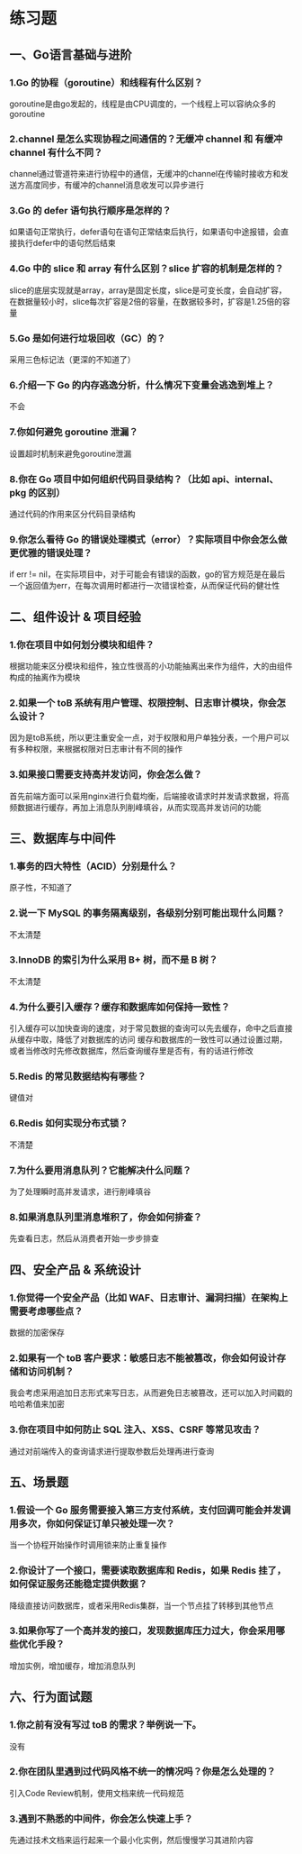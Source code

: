 # 练习题

## 一、Go语言基础与进阶

### 1.Go 的协程（goroutine）和线程有什么区别？
goroutine是由go发起的，线程是由CPU调度的，一个线程上可以容纳众多的goroutine
### 2.channel 是怎么实现协程之间通信的？无缓冲 channel 和 有缓冲 channel 有什么不同？
channel通过管道符来进行协程中的通信，无缓冲的channel在传输时接收方和发送方高度同步，有缓冲的channel消息收发可以异步进行
### 3.Go 的 defer 语句执行顺序是怎样的？
如果语句正常执行，defer语句在语句正常结束后执行，如果语句中途报错，会直接执行defer中的语句然后结束
### 4.Go 中的 slice 和 array 有什么区别？slice 扩容的机制是怎样的？
slice的底层实现就是array，array是固定长度，slice是可变长度，会自动扩容，在数据量较小时，slice每次扩容是2倍的容量，在数据较多时，扩容是1.25倍的容量
### 5.Go 是如何进行垃圾回收（GC）的？
采用三色标记法（更深的不知道了）
### 6.介绍一下 Go 的内存逃逸分析，什么情况下变量会逃逸到堆上？
不会
### 7.你如何避免 goroutine 泄漏？
设置超时机制来避免goroutine泄漏
### 8.你在 Go 项目中如何组织代码目录结构？（比如 api、internal、pkg 的区别）
通过代码的作用来区分代码目录结构
### 9.你怎么看待 Go 的错误处理模式（error）？实际项目中你会怎么做更优雅的错误处理？
if err != nil，在实际项目中，对于可能会有错误的函数，go的官方规范是在最后一个返回值为err，在每次调用时都进行一次错误检查，从而保证代码的健壮性
## 二、组件设计 & 项目经验

### 1.你在项目中如何划分模块和组件？
根据功能来区分模块和组件，独立性很高的小功能抽离出来作为组件，大的由组件构成的抽离作为模块
### 2.如果一个 toB 系统有用户管理、权限控制、日志审计模块，你会怎么设计？
因为是toB系统，所以更注重安全一点，对于权限和用户单独分表，一个用户可以有多种权限，来根据权限对日志审计有不同的操作
### 3.如果接口需要支持高并发访问，你会怎么做？
首先前端方面可以采用nginx进行负载均衡，后端接收请求时并发请求数据，将高频数据进行缓存，再加上消息队列削峰填谷，从而实现高并发访问的功能
## 三、数据库与中间件

### 1.事务的四大特性（ACID）分别是什么？
原子性，不知道了
### 2.说一下 MySQL 的事务隔离级别，各级别分别可能出现什么问题？
不太清楚
### 3.InnoDB 的索引为什么采用 B+ 树，而不是 B 树？
不太清楚
### 4.为什么要引入缓存？缓存和数据库如何保持一致性？
引入缓存可以加快查询的速度，对于常见数据的查询可以先去缓存，命中之后直接从缓存中取，降低了对数据库的访问
缓存和数据库的一致性可以通过设置过期，或者当修改时先修改数据库，然后查询缓存里是否有，有的话进行修改
### 5.Redis 的常见数据结构有哪些？
键值对
### 6.Redis 如何实现分布式锁？
不清楚
### 7.为什么要用消息队列？它能解决什么问题？
为了处理瞬时高并发请求，进行削峰填谷
### 8.如果消息队列里消息堆积了，你会如何排查？
先查看日志，然后从消费者开始一步步排查
## 四、安全产品 & 系统设计

### 1.你觉得一个安全产品（比如 WAF、日志审计、漏洞扫描）在架构上需要考虑哪些点？
数据的加密保存
### 2.如果有一个 toB 客户要求：敏感日志不能被篡改，你会如何设计存储和访问机制？
我会考虑采用追加日志形式来写日志，从而避免日志被篡改，还可以加入时间戳的哈哈希值来加密
### 3.你在项目中如何防止 SQL 注入、XSS、CSRF 等常见攻击？
通过对前端传入的查询请求进行提取参数后处理再进行查询
## 五、场景题

### 1.假设一个 Go 服务需要接入第三方支付系统，支付回调可能会并发调用多次，你如何保证订单只被处理一次？
当一个协程开始操作时调用锁来防止重复操作
### 2.你设计了一个接口，需要读取数据库和 Redis，如果 Redis 挂了，如何保证服务还能稳定提供数据？
降级直接访问数据库，或者采用Redis集群，当一个节点挂了转移到其他节点
### 3.如果你写了一个高并发的接口，发现数据库压力过大，你会采用哪些优化手段？
增加实例，增加缓存，增加消息队列
## 六、行为面试题

### 1.你之前有没有写过 toB 的需求？举例说一下。
没有
### 2.你在团队里遇到过代码风格不统一的情况吗？你是怎么处理的？
引入Code Review机制，使用文档来统一代码规范
### 3.遇到不熟悉的中间件，你会怎么快速上手？
先通过技术文档来运行起来一个最小化实例，然后慢慢学习其进阶内容